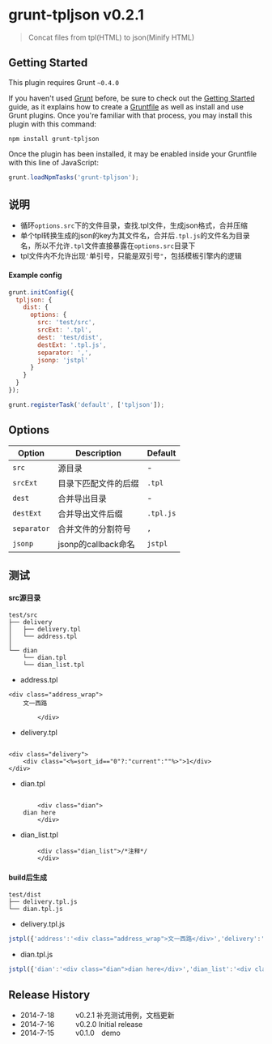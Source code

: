 # grunt-tpljson v0.2.1

> Concat files from tpl(HTML) to json(Minify HTML)



## Getting Started
This plugin requires Grunt `~0.4.0`

If you haven't used [Grunt](http://gruntjs.com/) before, be sure to check out the [Getting Started](http://gruntjs.com/getting-started) guide, as it explains how to create a [Gruntfile](http://gruntjs.com/sample-gruntfile) as well as install and use Grunt plugins. Once you're familiar with that process, you may install this plugin with this command:

```shell
npm install grunt-tpljson
```

Once the plugin has been installed, it may be enabled inside your Gruntfile with this line of JavaScript:

```js
grunt.loadNpmTasks('grunt-tpljson');
```


## 说明
* 循环`options.src`下的文件目录，查找.tpl文件，生成json格式，合并压缩
* 单个tpl转换生成的json的key为其文件名，合并后`.tpl.js`的文件名为目录名，所以不允许`.tpl`文件直接暴露在`options.src`目录下
* tpl文件内不允许出现`'`单引号，只能是双引号`"`，包括模板引擎内的逻辑

#### Example config

```javascript
grunt.initConfig({
  tpljson: {
    dist: {
      options: {
        src: 'test/src',
        srcExt: '.tpl',
        dest: 'test/dist',
        destExt: '.tpl.js',
        separator: ',',
        jsonp: 'jstpl'
      }
    }
  }
});

grunt.registerTask('default', ['tpljson']);
```

## Options

| Option                         | Description     | Default |
|--------------------------------|-----------------|---------|
| `src` | 源目录 | - |
| `srcExt` | 目录下匹配文件的后缀 | `.tpl` |
| `dest` | 合并导出目录 | - |
| `destExt` | 合并导出文件后缀 | `.tpl.js` |
| `separator` | 合并文件的分割符号 | `,` |
| `jsonp` | jsonp的callback命名 | `jstpl` |


## 测试

#### src源目录

```
test/src
├── delivery
│   ├── delivery.tpl
│   └── address.tpl
│   
└── dian
    └── dian.tpl
    └── dian_list.tpl
```

* address.tpl

```
<div class="address_wrap">
    文一西路

        </div>
```

* delivery.tpl

```

<div class="delivery">
    <div class="<%=sort_id=="0"?:"current":""%>">1</div>
</div>

```

* dian.tpl

```

        <div class="dian">
    dian here
        </div>

```

* dian_list.tpl

```
        <div class="dian_list">/*注释*/
        </div>

```



#### build后生成

```
test/dist
├── delivery.tpl.js
└── dian.tpl.js
```

* delivery.tpl.js

```javascript
jstpl({'address':'<div class="address_wrap">文一西路</div>','delivery':'<div class="delivery"><div class="<%=sort_id=="0"?:"current":""%>">1</div></div>'})
```

* dian.tpl.js

```javascript
jstpl({'dian':'<div class="dian">dian here</div>','dian_list':'<div class="dian_list">/*注释*/</div>'})
```


## Release History

 * 2014-7-18   v0.2.1 补充测试用例，文档更新
 * 2014-7-16   v0.2.0 Initial release
 * 2014-7-15   v0.1.0 demo
